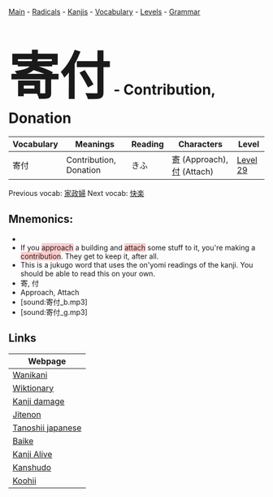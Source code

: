 <style> bigfont {font-size: 100px}</style>
[Main](../README.md) -
[Radicals](../radicals.md) -
[Kanjis](../kanjis.md) -
[Vocabulary](../vocabulary.md) -
[Levels](../levels.md) -
[Grammar](../grammar.md)
# <bigfont> 寄付</bigfont> - Contribution, Donation 

| Vocabulary | Meanings | Reading | Characters | Level |
| --- | --- | --- | --- | --- |
| 寄付 | Contribution, Donation | きふ |  [寄](../kanjis/寄.md) (Approach), [付](../kanjis/付.md) (Attach) | [Level 29](../levels/wk_level29.md) |

Previous vocab: [家政婦](家政婦.md) Next vocab: [快楽](快楽.md) 

## Mnemonics:

* 
* If you <span style="background-color:#ffcccb"> approach</span> a building and <span style="background-color:#ffcccb"> attach</span> some stuff to it, you're making a <span style="background-color:#ffcccb"> contribution</span>. They get to keep it, after all. 
* This is a jukugo word that uses the on'yomi readings of the kanji. You should be able to read this on your own.
* 寄, 付
* Approach, Attach
* [sound:寄付_b.mp3]
* [sound:寄付_g.mp3]


## Links 

| Webpage |
| --- |
| [Wanikani          ](https://www.wanikani.com/kanji/寄付) |
| [Wiktionary        ](https://en.wiktionary.org/wiki/寄付) |
| [Kanji damage      ](http://www.kanjidamage.com/kanji/search?utf8=✓&q=寄付) |
| [Jitenon           ](https://jitenon.com/kanji/寄付) |
| [Tanoshii japanese ](https://www.tanoshiijapanese.com/dictionary/kanji.cfm?k=寄付) |
| [Baike             ](https://baike.baidu.com/item/寄付) |
| [Kanji Alive       ](https://app.kanjialive.com/寄付) |
| [Kanshudo          ](https://www.kanshudo.com/searchmn?q=寄付) |
| [Koohii            ](https://kanji.koohii.com/study/kanji/寄付) |
